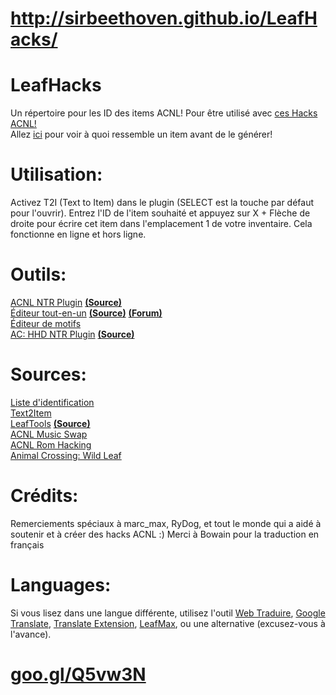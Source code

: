 # http://sirbeethoven.github.io/LeafHacks/
# LeafHacks
Un répertoire pour les ID des items ACNL! Pour être utilisé avec [ces Hacks ACNL!](https://gbatemp.net/threads/release-animal-crossing-new-leaf-multi-cheat-ntr-plugin.428522/)  
Allez [ici](http://moridb.com) pour voir à quoi ressemble un item avant de le générer!
# Utilisation:
Activez T2I (Text to Item) dans le plugin (SELECT est la touche par défaut pour l'ouvrir). Entrez l'ID de l'item souhaité et appuyez sur X + Flèche de droite pour écrire cet item dans l'emplacement 1 de votre inventaire. Cela fonctionne en ligne et hors ligne.
# Outils:
[ACNL NTR Plugin](https://gbatemp.net/threads/release-animal-crossing-new-leaf-multi-cheat-ntr-plugin.428522/) [**(Source)**](https://github.com/RyDog199/ACNL-NTR-Cheats)  
[Éditeur tout-en-un](http://usuaris.tinet.cat/mark/acnl_editor/) [**(Source)**](http://usuaris.tinet.cat/mark/acnl_editor/beta/Js/acnl_editor.js) [**(Forum)**](https://gbatemp.net/threads/animal-crossing-new-leaf-save-editor.382965/)  
[Éditeur de motifs](http://www.thulinma.com/acnl/)  
[AC: HHD NTR Plugin](https://gbatemp.net/threads/release-animal-crossing-happy-home-designer-multi-cheat-ntr-plugin.444054/) [**(Source)**](https://github.com/RyDog199/ACHHD-NTR-Cheats)  
# Sources:
[Liste d'identification](https://github.com/kwsch/NLSE/blob/master/Resources/text/item_en.txt)   
[Text2Item](https://gbatemp.net/threads/release-animal-crossing-new-leaf-text2item-ntr-plugin.420529/)  
[LeafTools](https://gbatemp.net/threads/release-spider-leaftools-animal-crossing-new-leaf-spiderhax.383773/) [**(Source)**](https://bitbucket.org/Neokamek/leaftools/src)  
[ACNL Music Swap](https://gbatemp.net/threads/wip-animal-crossing-new-leaf-music-swap.403386/)   
[ACNL Rom Hacking](https://gbatemp.net/threads/animal-crossing-new-leaf-rom-hacking.401093/)  
[Animal Crossing: Wild Leaf](https://gbatemp.net/threads/release-animal-crossing-wild-leaf.402337/)  
# Crédits:
Remerciements spéciaux à marc_max, RyDog, et tout le monde qui a aidé à soutenir et à créer des hacks ACNL :)
Merci à Bowain pour la traduction en français
# Languages:
Si vous lisez dans une langue différente, utilisez l'outil [Web Traduire](http://itools.com/tool/google-translate-web-page-translator), [Google Translate](https://translate.google.com/), [Translate Extension](https://www.google.com/url?sa=t&rct=j&q=&esrc=s&source=web&cd=1&cad=rja&uact=8&ved=0ahUKEwj6976Nz4nWAhWk8YMKHbFlDScQFggoMAA&url=https%3A%2F%2Fchrome.google.com%2Fwebstore%2Fdetail%2Fgoogle-translate%2Faapbdbdomjkkjkaonfhkkikfgjllcleb%3Fhl%3Den&usg=AFQjCNEbBohk5V9Kajw4fDp_G52690FKVQ), [LeafMax](https://sirbeethoven.github.io/LeafMax/), ou une alternative (excusez-vous à l'avance).
# [goo.gl/Q5vw3N](http://goo.gl/Q5vw3N)
